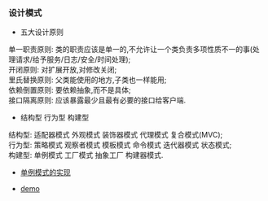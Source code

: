 ### 设计模式

- 五大设计原则   

单一职责原则: 类的职责应该是单一的,不允许让一个类负责多项性质不一的事(处理请求/给予服务/日志/安全/时间处理);     
开闭原则: 对扩展开放,对修改关闭;   
里氏替换原则: 父类能使用的地方,子类也一样能用;  
依赖倒置原则: 要依赖抽象,而不是具体;  
接口隔离原则: 应该暴露最少且最有必要的接口给客户端.   

- 结构型 行为型 构建型  

结构型: 适配器模式 外观模式 装饰器模式 代理模式 复合模式(MVC);  
行为型: 策略模式 观察者模式 模板模式 命令模式 迭代器模式 状态模式;    
构建型: 单例模式 工厂模式 抽象工厂 构建器模式.  

- [单例模式的实现](https://github.com/MelloChan/interviews-coding/blob/master/No02.java)       

- [demo](https://github.com/MelloChan/java-design)